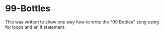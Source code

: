 # 99-Bottles
This was written to show one way how to write the "99 Bottles" song using for loops and an if statement. 
